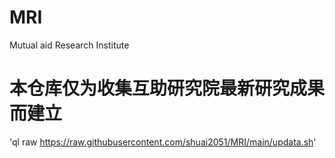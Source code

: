 # MRI
Mutual aid Research Institute
# 本仓库仅为收集互助研究院最新研究成果而建立
'ql raw https://raw.githubusercontent.com/shuai2051/MRI/main/updata.sh'
